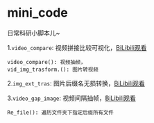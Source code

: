 # mini_code

日常科研小脚本儿~

1.`video_compare`:
视频拼接比较可视化，[BiLibili观看](https://www.bilibili.com/video/BV1dV4y1M7LW?p=1)

    video_compare(): 视频抽帧，
    vid_img_trasform.(): 图片转视频 

2.`img_ext_tras`:
图片后缀名无损转换，[BiLibili观看](https://www.bilibili.com/video/BV1dV4y1M7LW?p=2)

3.`video_gap_image`:
视频间隔抽帧，[BiLibili观看](https://www.bilibili.com/video/BV1dV4y1M7LW?p=3)

    Re_file(): 遍历文件夹下指定后缀所有文件



